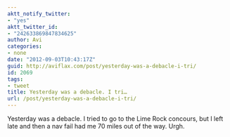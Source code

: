 ```yaml
---
aktt_notify_twitter:
- "yes"
aktt_twitter_id:
- "242633869847834625"
author: Avi
categories:
- none
date: "2012-09-03T10:43:17Z"
guid: http://aviflax.com/post/yesterday-was-a-debacle-i-tri/
id: 2069
tags:
- tweet
title: Yesterday was a debacle. I tri…
url: /post/yesterday-was-a-debacle-i-tri/
---
```

Yesterday was a debacle. I tried to go to the Lime Rock concours, but I left late and then a nav fail had me 70 miles out of the way. Urgh.